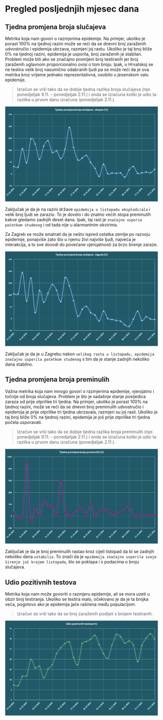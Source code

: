 # Pregled posljednjih mjesec dana

## Tjedna promjena broja slučajeva

Metrika koja nam govori o razmjerima epidemije. Na primjer, ukoliko je porast 100% na tjednoj razini može se reći da se dnevni broj zaraženih udvostručio i epidemija ubrzava, razmjeri joj rastu. Ukoliko je taj broj bliže 0% na tjednoj razini, epidemija je usporila, broj zaraženih je stabilan. Problem može biti ako se značajno promijeni broj testiranih jer broj zaraženih uglavnom proporcionalno ovisi o tom broju. Ipak, u Hrvatskoj se ne testira velik broj nasumično odabranih ljudi pa se može reći da je ova metrika kroz vrijeme jednako reprezentativna, osobito u jesenskom valu epidemije.

> Izračun se vrši tako da se dobije tjedna razlika broja slučajeva (npr. ponedjeljak 9.11. - ponedjeljak 2.11.) i onda se izračuna koliki je udio ta razlika u prvom danu izračuna (ponedjeljak 2.11.).

![image](/grafovi/1411_promjena_slucajeva_ukupno.png)

Zaključak je da je na razini države `epidemija u listopadu eksplodirala` i velik broj ljudi se zarazio. To je dovelo i do znatno većih stopa preminulih kakve gledamo zadnjih deset dana. Ipak, taj rast je `značajno usporio početkom studenog` i od tada nije u alarmantnim okvirima.

Za Zagreb se može smatrati da je nešto ispred ostatka zemlje po razvoju epidemije, ponajviše zato što u njemu živi najviše ljudi, najveća je interakcija, a to sve dovodi do povećane vjerojatnosti za brzo širenje zaraze.

![image](/grafovi/1411_promjena_slucajeva_zg.png)

Zaključak je da je u Zagrebu nakon `velikog rasta u listopadu, epidemija značajno usporila početkom studenog` s tim da je stanje zadnjih nekoliko dana stabilno.

## Tjedna promjena broja preminulih

Važna metrika koja nam mnogo govori o razmjerima epidemije, vjerojatno i točnije od broja slučajeva. Problem je što je sadašnje stanje posljedica zaraza od prije otprilike tri tjedna. Na primjer, ukoliko je porast 100% na tjednoj razini, može se reći da se dnevni broj preminulih udvostručio i epidemija je prije otprilike tri tjedna ubrzavala, razmjeri su joj rasli. Ukoliko je taj broj bliže 0% na tjednoj razini, epidemija je još prije otprilike tri tjedna počela usporavati.

> Izračun se vrši tako da se dobije tjedna razlika broja preminulih (npr. ponedjeljak 9.11. - ponedjeljak 2.11.) i onda se izračuna koliki je udio ta razlika u prvom danu izračuna (ponedjeljak 2.11.).

![image](/grafovi/1411_promjena_preminulih.png)

Zaključak je da je broj preminulih rastao kroz cijeli listopad da bi se zadnjih nekoliko dana `ustabilio`. To znači da je `epidemija značajno usporila svoje širenje još krajem listopada`, što se poklapa i s podacima o broju slučajeva.

## Udio pozitivnih testova

Metrika koja nam može govoriti o razmjeru epidemije, ali se mora uzeti u obzir broj testiranja. Ukoliko se testira malo, očekivano je da je ta brojka veća, pogotovo ako je epidemija jače raširena među populacijom. 

> Izračun se vrši tako da se broj zaraženih podijeli s brojem testiranih.

![image](/grafovi/1411_udio_pozitivnih_testova.png)
